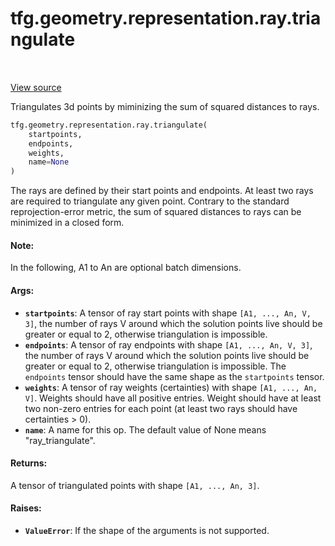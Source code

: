 <div itemscope itemtype="http://developers.google.com/ReferenceObject">
<meta itemprop="name" content="tfg.geometry.representation.ray.triangulate" />
<meta itemprop="path" content="Stable" />
</div>

# tfg.geometry.representation.ray.triangulate

<table class="tfo-notebook-buttons tfo-api" align="left">
</table>

<a target="_blank" href="https://github.com/tensorflow/graphics/blob/master/tensorflow_graphics/geometry/representation/ray.py">View
source</a>

Triangulates 3d points by miminizing the sum of squared distances to rays.

``` python
tfg.geometry.representation.ray.triangulate(
    startpoints,
    endpoints,
    weights,
    name=None
)
```



<!-- Placeholder for "Used in" -->

The rays are defined by their start points and endpoints. At least two rays
are required to triangulate any given point. Contrary to the standard
reprojection-error metric, the sum of squared distances to rays can be
minimized in a closed form.

#### Note:

In the following, A1 to An are optional batch dimensions.

#### Args:

* <b>`startpoints`</b>: A tensor of ray start points with shape `[A1, ..., An, V, 3]`,
  the number of rays V around which the solution points live should be
  greater or equal to 2, otherwise triangulation is impossible.
* <b>`endpoints`</b>: A tensor of ray endpoints with shape `[A1, ..., An, V, 3]`, the
  number of rays V around which the solution points live should be greater
  or equal to 2, otherwise triangulation is impossible. The `endpoints`
  tensor should have the same shape as the `startpoints` tensor.
* <b>`weights`</b>: A tensor of ray weights (certainties) with shape `[A1, ..., An,
  V]`. Weights should have all positive entries. Weight should have at least
  two non-zero entries for each point (at least two rays should have
  certainties > 0).
* <b>`name`</b>: A name for this op. The default value of None means "ray_triangulate".


#### Returns:

A tensor of triangulated points with shape `[A1, ..., An, 3]`.

#### Raises:

* <b>`ValueError`</b>: If the shape of the arguments is not supported.